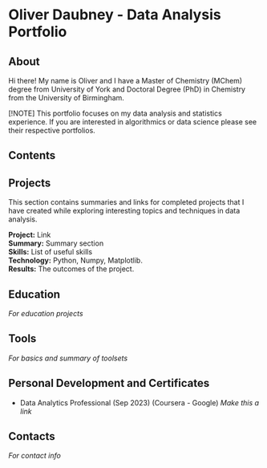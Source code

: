 # Oliver Daubney - Data Analysis Portfolio

## About
Hi there! My name is Oliver and I have a Master of Chemistry (MChem) degree from University of York and Doctoral Degree (PhD) in Chemistry from the University of Birmingham.

[!NOTE]
This portfolio focuses on my data analysis and statistics experience. If you are interested in algorithmics or data science please see their respective portfolios.

## Contents


## Projects
This section contains summaries and links for completed projects that I have created while exploring interesting topics and techniques in data analysis.

**Project:** Link <br>
**Summary:** Summary section <br>
**Skills:** List of useful skills <br>
**Technology:** Python, Numpy, Matplotlib. <br>
**Results:** The outcomes of the project. <br>

## Education
*For education projects*

## Tools
*For basics and summary of toolsets*

## Personal Development and Certificates
- Data Analytics Professional (Sep 2023) (Coursera - Google) *Make this a link*

## Contacts
*For contact info*